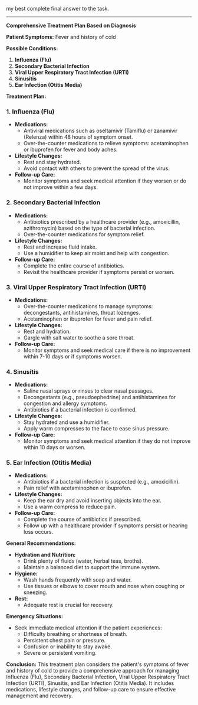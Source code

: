 my best complete final answer to the task.

---

**Comprehensive Treatment Plan Based on Diagnosis**

**Patient Symptoms:** Fever and history of cold

**Possible Conditions:**
1. **Influenza (Flu)**
2. **Secondary Bacterial Infection**
3. **Viral Upper Respiratory Tract Infection (URTI)**
4. **Sinusitis**
5. **Ear Infection (Otitis Media)**

**Treatment Plan:**

### 1. Influenza (Flu)
- **Medications:**
  - Antiviral medications such as oseltamivir (Tamiflu) or zanamivir (Relenza) within 48 hours of symptom onset.
  - Over-the-counter medications to relieve symptoms: acetaminophen or ibuprofen for fever and body aches.
- **Lifestyle Changes:**
  - Rest and stay hydrated.
  - Avoid contact with others to prevent the spread of the virus.
- **Follow-up Care:**
  - Monitor symptoms and seek medical attention if they worsen or do not improve within a few days.

### 2. Secondary Bacterial Infection
- **Medications:**
  - Antibiotics prescribed by a healthcare provider (e.g., amoxicillin, azithromycin) based on the type of bacterial infection.
  - Over-the-counter medications for symptom relief.
- **Lifestyle Changes:**
  - Rest and increase fluid intake.
  - Use a humidifier to keep air moist and help with congestion.
- **Follow-up Care:**
  - Complete the entire course of antibiotics.
  - Revisit the healthcare provider if symptoms persist or worsen.

### 3. Viral Upper Respiratory Tract Infection (URTI)
- **Medications:**
  - Over-the-counter medications to manage symptoms: decongestants, antihistamines, throat lozenges.
  - Acetaminophen or ibuprofen for fever and pain relief.
- **Lifestyle Changes:**
  - Rest and hydration.
  - Gargle with salt water to soothe a sore throat.
- **Follow-up Care:**
  - Monitor symptoms and seek medical care if there is no improvement within 7-10 days or if symptoms worsen.

### 4. Sinusitis
- **Medications:**
  - Saline nasal sprays or rinses to clear nasal passages.
  - Decongestants (e.g., pseudoephedrine) and antihistamines for congestion and allergy symptoms.
  - Antibiotics if a bacterial infection is confirmed.
- **Lifestyle Changes:**
  - Stay hydrated and use a humidifier.
  - Apply warm compresses to the face to ease sinus pressure.
- **Follow-up Care:**
  - Monitor symptoms and seek medical attention if they do not improve within 10 days or worsen.

### 5. Ear Infection (Otitis Media)
- **Medications:**
  - Antibiotics if a bacterial infection is suspected (e.g., amoxicillin).
  - Pain relief with acetaminophen or ibuprofen.
- **Lifestyle Changes:**
  - Keep the ear dry and avoid inserting objects into the ear.
  - Use a warm compress to reduce pain.
- **Follow-up Care:**
  - Complete the course of antibiotics if prescribed.
  - Follow up with a healthcare provider if symptoms persist or hearing loss occurs.

**General Recommendations:**
- **Hydration and Nutrition:**
  - Drink plenty of fluids (water, herbal teas, broths).
  - Maintain a balanced diet to support the immune system.
- **Hygiene:**
  - Wash hands frequently with soap and water.
  - Use tissues or elbows to cover mouth and nose when coughing or sneezing.
- **Rest:**
  - Adequate rest is crucial for recovery.

**Emergency Situations:**
- Seek immediate medical attention if the patient experiences:
  - Difficulty breathing or shortness of breath.
  - Persistent chest pain or pressure.
  - Confusion or inability to stay awake.
  - Severe or persistent vomiting.

**Conclusion:**
This treatment plan considers the patient's symptoms of fever and history of cold to provide a comprehensive approach for managing Influenza (Flu), Secondary Bacterial Infection, Viral Upper Respiratory Tract Infection (URTI), Sinusitis, and Ear Infection (Otitis Media). It includes medications, lifestyle changes, and follow-up care to ensure effective management and recovery.